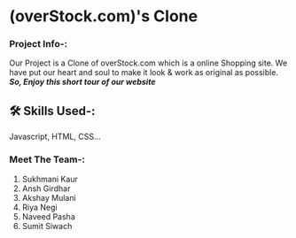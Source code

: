 # **(overStock.com)'s Clone**
### **Project Info-:**

Our Project is a Clone of overStock.com which is a online Shopping site. We have put our heart and soul to make it look & work as original as possible. ***So, Enjoy this short tour of our website***

## **🛠 Skills Used-:** 
Javascript, HTML, CSS...



### **Meet The Team-:**
1. Sukhmani Kaur 
2. Ansh Girdhar
3. Akshay Mulani
4. Riya Negi 
5. Naveed Pasha
6. Sumit Siwach
